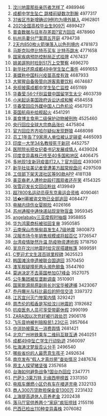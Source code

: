 1. [汶川地震那些亲历者怎样了](http://www.baidu.com/baidu?cl=3&tn=SE_baiduhomet8_jmjb7mjw&rsv_dl=fyb_top&fr=top1000&wd=%E3%EB%B4%A8%B5%D8%D5%F0%C4%C7%D0%A9%C7%D7%C0%FA%D5%DF%D4%F5%D1%F9%C1%CB) 4989946
1. [成都中学生坠亡 跳楼前疑数次割腕](http://www.baidu.com/baidu?cl=3&tn=SE_baiduhomet8_jmjb7mjw&rsv_dl=fyb_top&fr=top1000&wd=%B3%C9%B6%BC%D6%D0%D1%A7%C9%FA%D7%B9%CD%F6%20%CC%F8%C2%A5%C7%B0%D2%C9%CA%FD%B4%CE%B8%EE%CD%F3) 4977317
1. [31省区市新增确诊9例均为境外输入](http://www.baidu.com/baidu?cl=3&tn=SE_baiduhomet8_jmjb7mjw&rsv_dl=fyb_top&fr=top1000&wd=31%CA%A1%C7%F8%CA%D0%D0%C2%D4%F6%C8%B7%D5%EF9%C0%FD%BE%F9%CE%AA%BE%B3%CD%E2%CA%E4%C8%EB) 4962801
1. [2021全国高校毕业生909万](http://www.baidu.com/baidu?cl=3&tn=SE_baiduhomet8_jmjb7mjw&rsv_dl=fyb_top&fr=top1000&wd=2021%C8%AB%B9%FA%B8%DF%D0%A3%B1%CF%D2%B5%C9%FA909%CD%F2) 4899427
1. [普查数据与往年存差距?官方回应](http://www.baidu.com/baidu?cl=3&tn=SE_baiduhomet8_jmjb7mjw&rsv_dl=fyb_top&fr=top1000&wd=%C6%D5%B2%E9%CA%FD%BE%DD%D3%EB%CD%F9%C4%EA%B4%E6%B2%EE%BE%E0%3F%B9%D9%B7%BD%BB%D8%D3%A6) 4878960
1. [杭州杀妻分尸案周五开庭](http://www.baidu.com/baidu?cl=3&tn=SE_baiduhomet8_jmjb7mjw&rsv_dl=fyb_top&fr=top1000&wd=%BA%BC%D6%DD%C9%B1%C6%DE%B7%D6%CA%AC%B0%B8%D6%DC%CE%E5%BF%AA%CD%A5) 4794738
1. [2天内850枚火箭弹落入以色列境内](http://www.baidu.com/baidu?cl=3&tn=SE_baiduhomet8_jmjb7mjw&rsv_dl=fyb_top&fr=top1000&wd=2%CC%EC%C4%DA850%C3%B6%BB%F0%BC%FD%B5%AF%C2%E4%C8%EB%D2%D4%C9%AB%C1%D0%BE%B3%C4%DA) 4781873
1. [马斯克叫停比特币买车 比特币跳水](http://www.baidu.com/baidu?cl=3&tn=SE_baiduhomet8_jmjb7mjw&rsv_dl=fyb_top&fr=top1000&wd=%C2%ED%CB%B9%BF%CB%BD%D0%CD%A3%B1%C8%CC%D8%B1%D2%C2%F2%B3%B5%20%B1%C8%CC%D8%B1%D2%CC%F8%CB%AE) 4771658
1. [国家疾病预防控制局正式挂牌](http://www.baidu.com/baidu?cl=3&tn=SE_baiduhomet8_jmjb7mjw&rsv_dl=fyb_top&fr=top1000&wd=%B9%FA%BC%D2%BC%B2%B2%A1%D4%A4%B7%C0%BF%D8%D6%C6%BE%D6%D5%FD%CA%BD%B9%D2%C5%C6) 4767437
1. [姐弟遛狗时捡到51万上交警察](http://www.baidu.com/baidu?cl=3&tn=SE_baiduhomet8_jmjb7mjw&rsv_dl=fyb_top&fr=top1000&wd=%BD%E3%B5%DC%E5%DE%B9%B7%CA%B1%BC%F1%B5%BD51%CD%F2%C9%CF%BD%BB%BE%AF%B2%EC) 4696270
1. [新华社还原成都49中学生坠亡事件](http://www.baidu.com/baidu?cl=3&tn=SE_baiduhomet8_jmjb7mjw&rsv_dl=fyb_top&fr=top1000&wd=%D0%C2%BB%AA%C9%E7%BB%B9%D4%AD%B3%C9%B6%BC49%D6%D0%D1%A7%C9%FA%D7%B9%CD%F6%CA%C2%BC%FE) 4691653
1. [美媒称中国科兴疫苗高度有效](http://www.baidu.com/baidu?cl=3&tn=SE_baiduhomet8_jmjb7mjw&rsv_dl=fyb_top&fr=top1000&wd=%C3%C0%C3%BD%B3%C6%D6%D0%B9%FA%BF%C6%D0%CB%D2%DF%C3%E7%B8%DF%B6%C8%D3%D0%D0%A7) 4687933
1. [大猩猩自备吸管向游客索要饮料](http://www.baidu.com/baidu?cl=3&tn=SE_baiduhomet8_jmjb7mjw&rsv_dl=fyb_top&fr=top1000&wd=%B4%F3%D0%C9%D0%C9%D7%D4%B1%B8%CE%FC%B9%DC%CF%F2%D3%CE%BF%CD%CB%F7%D2%AA%D2%FB%C1%CF) 4674687
1. [央视披露成都中学生坠亡监控](http://www.baidu.com/baidu?cl=3&tn=SE_baiduhomet8_jmjb7mjw&rsv_dl=fyb_top&fr=top1000&wd=%D1%EB%CA%D3%C5%FB%C2%B6%B3%C9%B6%BC%D6%D0%D1%A7%C9%FA%D7%B9%CD%F6%BC%E0%BF%D8) 4651169
1. [华春莹:56个FBI监督中国留学生太少](http://www.baidu.com/baidu?cl=3&tn=SE_baiduhomet8_jmjb7mjw&rsv_dl=fyb_top&fr=top1000&wd=%BB%AA%B4%BA%D3%A8%3A56%B8%F6FBI%BC%E0%B6%BD%D6%D0%B9%FA%C1%F4%D1%A7%C9%FA%CC%AB%C9%D9) 4603739
1. [小米起诉美国政府诉讼达成和解](http://www.baidu.com/baidu?cl=3&tn=SE_baiduhomet8_jmjb7mjw&rsv_dl=fyb_top&fr=top1000&wd=%D0%A1%C3%D7%C6%F0%CB%DF%C3%C0%B9%FA%D5%FE%B8%AE%CB%DF%CB%CF%B4%EF%B3%C9%BA%CD%BD%E2) 4584558
1. [华春莹回应外媒中国人口危机论](http://www.baidu.com/baidu?cl=3&tn=SE_baiduhomet8_jmjb7mjw&rsv_dl=fyb_top&fr=top1000&wd=%BB%AA%B4%BA%D3%A8%BB%D8%D3%A6%CD%E2%C3%BD%D6%D0%B9%FA%C8%CB%BF%DA%CE%A3%BB%FA%C2%DB) 4567073
1. [英国航母补给舰起火](http://www.baidu.com/baidu?cl=3&tn=SE_baiduhomet8_jmjb7mjw&rsv_dl=fyb_top&fr=top1000&wd=%D3%A2%B9%FA%BA%BD%C4%B8%B2%B9%B8%F8%BD%A2%C6%F0%BB%F0) 4541291
1. [美食博主食用二级保护动物被刑拘](http://www.baidu.com/baidu?cl=3&tn=SE_baiduhomet8_jmjb7mjw&rsv_dl=fyb_top&fr=top1000&wd=%C3%C0%CA%B3%B2%A9%D6%F7%CA%B3%D3%C3%B6%FE%BC%B6%B1%A3%BB%A4%B6%AF%CE%EF%B1%BB%D0%CC%BE%D0) 4525460
1. [央行回应全球大宗商品涨价](http://www.baidu.com/baidu?cl=3&tn=SE_baiduhomet8_jmjb7mjw&rsv_dl=fyb_top&fr=top1000&wd=%D1%EB%D0%D0%BB%D8%D3%A6%C8%AB%C7%F2%B4%F3%D7%DA%C9%CC%C6%B7%D5%C7%BC%DB) 4475804
1. [官方回应齐齐哈尔疑似发现野狼](http://www.baidu.com/baidu?cl=3&tn=SE_baiduhomet8_jmjb7mjw&rsv_dl=fyb_top&fr=top1000&wd=%B9%D9%B7%BD%BB%D8%D3%A6%C6%EB%C6%EB%B9%FE%B6%FB%D2%C9%CB%C6%B7%A2%CF%D6%D2%B0%C0%C7) 4468098
1. [员工1年告了9家用人单位被认定碰瓷](http://www.baidu.com/baidu?cl=3&tn=SE_baiduhomet8_jmjb7mjw&rsv_dl=fyb_top&fr=top1000&wd=%D4%B1%B9%A41%C4%EA%B8%E6%C1%CB9%BC%D2%D3%C3%C8%CB%B5%A5%CE%BB%B1%BB%C8%CF%B6%A8%C5%F6%B4%C9) 4465093
1. [印度一大学34名教授死于新冠](http://www.baidu.com/baidu?cl=3&tn=SE_baiduhomet8_jmjb7mjw&rsv_dl=fyb_top&fr=top1000&wd=%D3%A1%B6%C8%D2%BB%B4%F3%D1%A734%C3%FB%BD%CC%CA%DA%CB%C0%D3%DA%D0%C2%B9%DA) 4452757
1. [医院院长把女纪委书记发展成情人](http://www.baidu.com/baidu?cl=3&tn=SE_baiduhomet8_jmjb7mjw&rsv_dl=fyb_top&fr=top1000&wd=%D2%BD%D4%BA%D4%BA%B3%A4%B0%D1%C5%AE%BC%CD%CE%AF%CA%E9%BC%C7%B7%A2%D5%B9%B3%C9%C7%E9%C8%CB) 4439024
1. [印度变异毒株已传至40多国和地区](http://www.baidu.com/baidu?cl=3&tn=SE_baiduhomet8_jmjb7mjw&rsv_dl=fyb_top&fr=top1000&wd=%D3%A1%B6%C8%B1%E4%D2%EC%B6%BE%D6%EA%D2%D1%B4%AB%D6%C140%B6%E0%B9%FA%BA%CD%B5%D8%C7%F8) 4406475
1. [多地现1支新冠疫苗打2人？官方回应](http://www.baidu.com/baidu?cl=3&tn=SE_baiduhomet8_jmjb7mjw&rsv_dl=fyb_top&fr=top1000&wd=%B6%E0%B5%D8%CF%D61%D6%A7%D0%C2%B9%DA%D2%DF%C3%E7%B4%F22%C8%CB%A3%BF%B9%D9%B7%BD%BB%D8%D3%A6) 4393061
1. [新华社驻美记者曾遭美方超常规盘问](http://www.baidu.com/baidu?cl=3&tn=SE_baiduhomet8_jmjb7mjw&rsv_dl=fyb_top&fr=top1000&wd=%D0%C2%BB%AA%C9%E7%D7%A4%C3%C0%BC%C7%D5%DF%D4%F8%D4%E2%C3%C0%B7%BD%B3%AC%B3%A3%B9%E6%C5%CC%CE%CA) 4297509
1. [工信部下架天涯社区等90款APP](http://www.baidu.com/baidu?cl=3&tn=SE_baiduhomet8_jmjb7mjw&rsv_dl=fyb_top&fr=top1000&wd=%B9%A4%D0%C5%B2%BF%CF%C2%BC%DC%CC%EC%D1%C4%C9%E7%C7%F8%B5%C890%BF%EEAPP) 4181138
1. [美亚裔老人遭抢劫殴打围观者还在笑](http://www.baidu.com/baidu?cl=3&tn=SE_baiduhomet8_jmjb7mjw&rsv_dl=fyb_top&fr=top1000&wd=%C3%C0%D1%C7%D2%E1%C0%CF%C8%CB%D4%E2%C7%C0%BD%D9%C5%B9%B4%F2%CE%A7%B9%DB%D5%DF%BB%B9%D4%DA%D0%A6) 4154325
1. [张雪迎发长文回应粉丝](http://www.baidu.com/baidu?cl=3&tn=SE_baiduhomet8_jmjb7mjw&rsv_dl=fyb_top&fr=top1000&wd=%D5%C5%D1%A9%D3%AD%B7%A2%B3%A4%CE%C4%BB%D8%D3%A6%B7%DB%CB%BF) 4139949
1. [超7800名运动员获东京奥运会资格](http://www.baidu.com/baidu?cl=3&tn=SE_baiduhomet8_jmjb7mjw&rsv_dl=fyb_top&fr=top1000&wd=%B3%AC7800%C3%FB%D4%CB%B6%AF%D4%B1%BB%F1%B6%AB%BE%A9%B0%C2%D4%CB%BB%E1%D7%CA%B8%F1) 4090461
1. [钱�H墓被盗文物已全部追回](http://www.baidu.com/baidu?cl=3&tn=SE_baiduhomet8_jmjb7mjw&rsv_dl=fyb_top&fr=top1000&wd=%C7%AE%E9H%C4%B9%B1%BB%B5%C1%CE%C4%CE%EF%D2%D1%C8%AB%B2%BF%D7%B7%BB%D8) 4084477
1. [电梯内烧伤女婴脱险](http://www.baidu.com/baidu?cl=3&tn=SE_baiduhomet8_jmjb7mjw&rsv_dl=fyb_top&fr=top1000&wd=%B5%E7%CC%DD%C4%DA%C9%D5%C9%CB%C5%AE%D3%A4%CD%D1%CF%D5) 4026166
1. [苏州通报中通快递站现宠物盲盒](http://www.baidu.com/baidu?cl=3&tn=SE_baiduhomet8_jmjb7mjw&rsv_dl=fyb_top&fr=top1000&wd=%CB%D5%D6%DD%CD%A8%B1%A8%D6%D0%CD%A8%BF%EC%B5%DD%D5%BE%CF%D6%B3%E8%CE%EF%C3%A4%BA%D0) 3959345
1. [angelababy三亚度假时抽烟](http://www.baidu.com/baidu?cl=3&tn=SE_baiduhomet8_jmjb7mjw&rsv_dl=fyb_top&fr=top1000&wd=angelababy%C8%FD%D1%C7%B6%C8%BC%D9%CA%B1%B3%E9%D1%CC) 3958855
1. [华为鸿蒙商标被驳回复审](http://www.baidu.com/baidu?cl=3&tn=SE_baiduhomet8_jmjb7mjw&rsv_dl=fyb_top&fr=top1000&wd=%BB%AA%CE%AA%BA%E8%C3%C9%C9%CC%B1%EA%B1%BB%B2%B5%BB%D8%B8%B4%C9%F3) 3950585
1. [云南保山市施甸县发生4.7级地震](http://www.baidu.com/baidu?cl=3&tn=SE_baiduhomet8_jmjb7mjw&rsv_dl=fyb_top&fr=top1000&wd=%D4%C6%C4%CF%B1%A3%C9%BD%CA%D0%CA%A9%B5%E9%CF%D8%B7%A2%C9%FA4.7%BC%B6%B5%D8%D5%F0) 3800873
1. [汉服市场今年销售规模或将超百亿](http://www.baidu.com/baidu?cl=3&tn=SE_baiduhomet8_jmjb7mjw&rsv_dl=fyb_top&fr=top1000&wd=%BA%BA%B7%FE%CA%D0%B3%A1%BD%F1%C4%EA%CF%FA%CA%DB%B9%E6%C4%A3%BB%F2%BD%AB%B3%AC%B0%D9%D2%DA) 3726547
1. [台湾疫情陡然升温 防疫物资遭抢购](http://www.baidu.com/baidu?cl=3&tn=SE_baiduhomet8_jmjb7mjw&rsv_dl=fyb_top&fr=top1000&wd=%CC%A8%CD%E5%D2%DF%C7%E9%B6%B8%C8%BB%C9%FD%CE%C2%20%B7%C0%D2%DF%CE%EF%D7%CA%D4%E2%C7%C0%B9%BA) 3718750
1. [吴京在汶川地震时给灾民搭建帐篷](http://www.baidu.com/baidu?cl=3&tn=SE_baiduhomet8_jmjb7mjw&rsv_dl=fyb_top&fr=top1000&wd=%CE%E2%BE%A9%D4%DA%E3%EB%B4%A8%B5%D8%D5%F0%CA%B1%B8%F8%D4%D6%C3%F1%B4%EE%BD%A8%D5%CA%C5%F1) 3699591
1. [C罗迎尤文生涯百球里程碑](http://www.baidu.com/baidu?cl=3&tn=SE_baiduhomet8_jmjb7mjw&rsv_dl=fyb_top&fr=top1000&wd=C%C2%DE%D3%AD%D3%C8%CE%C4%C9%FA%D1%C4%B0%D9%C7%F2%C0%EF%B3%CC%B1%AE) 3625523
1. [韩国滩涂申遗被联合国退回](http://www.baidu.com/baidu?cl=3&tn=SE_baiduhomet8_jmjb7mjw&rsv_dl=fyb_top&fr=top1000&wd=%BA%AB%B9%FA%CC%B2%CD%BF%C9%EA%D2%C5%B1%BB%C1%AA%BA%CF%B9%FA%CD%CB%BB%D8) 3570450
1. [澳军舰疑撞死两头濒危鲸鱼](http://www.baidu.com/baidu?cl=3&tn=SE_baiduhomet8_jmjb7mjw&rsv_dl=fyb_top&fr=top1000&wd=%B0%C4%BE%FC%BD%A2%D2%C9%D7%B2%CB%C0%C1%BD%CD%B7%B1%F4%CE%A3%BE%A8%D3%E3) 3544760
1. [莫迪决定不去英国参加G7峰会](http://www.baidu.com/baidu?cl=3&tn=SE_baiduhomet8_jmjb7mjw&rsv_dl=fyb_top&fr=top1000&wd=%C4%AA%B5%CF%BE%F6%B6%A8%B2%BB%C8%A5%D3%A2%B9%FA%B2%CE%BC%D3G7%B7%E5%BB%E1) 3527075
1. [公牛集团被反垄断调查](http://www.baidu.com/baidu?cl=3&tn=SE_baiduhomet8_jmjb7mjw&rsv_dl=fyb_top&fr=top1000&wd=%B9%AB%C5%A3%BC%AF%CD%C5%B1%BB%B7%B4%C2%A2%B6%CF%B5%F7%B2%E9) 3510901
1. [国家能源局原副局长刘宝华被逮捕](http://www.baidu.com/baidu?cl=3&tn=SE_baiduhomet8_jmjb7mjw&rsv_dl=fyb_top&fr=top1000&wd=%B9%FA%BC%D2%C4%DC%D4%B4%BE%D6%D4%AD%B8%B1%BE%D6%B3%A4%C1%F5%B1%A6%BB%AA%B1%BB%B4%FE%B2%B6) 3423067
1. [乔丹曝光与科比最后的短信交流](http://www.baidu.com/baidu?cl=3&tn=SE_baiduhomet8_jmjb7mjw&rsv_dl=fyb_top&fr=top1000&wd=%C7%C7%B5%A4%C6%D8%B9%E2%D3%EB%BF%C6%B1%C8%D7%EE%BA%F3%B5%C4%B6%CC%D0%C5%BD%BB%C1%F7) 3397372
1. [江苏宜兴灭门惨案内情](http://www.baidu.com/baidu?cl=3&tn=SE_baiduhomet8_jmjb7mjw&rsv_dl=fyb_top&fr=top1000&wd=%BD%AD%CB%D5%D2%CB%D0%CB%C3%F0%C3%C5%B2%D2%B0%B8%C4%DA%C7%E9) 3292421
1. [周杰伦的稻香是写给汶川地震的](http://www.baidu.com/baidu?cl=3&tn=SE_baiduhomet8_jmjb7mjw&rsv_dl=fyb_top&fr=top1000&wd=%D6%DC%BD%DC%C2%D7%B5%C4%B5%BE%CF%E3%CA%C7%D0%B4%B8%F8%E3%EB%B4%A8%B5%D8%D5%F0%B5%C4) 3192682
1. [抗疫医务人员可享受带薪休假](http://www.baidu.com/baidu?cl=3&tn=SE_baiduhomet8_jmjb7mjw&rsv_dl=fyb_top&fr=top1000&wd=%BF%B9%D2%DF%D2%BD%CE%F1%C8%CB%D4%B1%BF%C9%CF%ED%CA%DC%B4%F8%D0%BD%D0%DD%BC%D9) 2990199
1. [ZARA因以次充好被行政处罚](http://www.baidu.com/baidu?cl=3&tn=SE_baiduhomet8_jmjb7mjw&rsv_dl=fyb_top&fr=top1000&wd=ZARA%D2%F2%D2%D4%B4%CE%B3%E4%BA%C3%B1%BB%D0%D0%D5%FE%B4%A6%B7%A3) 2906176
1. [飞乐音响被判赔股民1.23亿元](http://www.baidu.com/baidu?cl=3&tn=SE_baiduhomet8_jmjb7mjw&rsv_dl=fyb_top&fr=top1000&wd=%B7%C9%C0%D6%D2%F4%CF%EC%B1%BB%C5%D0%C5%E2%B9%C9%C3%F11.23%D2%DA%D4%AA) 2857664
1. [中消协披露五一消费舆情](http://www.baidu.com/baidu?cl=3&tn=SE_baiduhomet8_jmjb7mjw&rsv_dl=fyb_top&fr=top1000&wd=%D6%D0%CF%FB%D0%AD%C5%FB%C2%B6%CE%E5%D2%BB%CF%FB%B7%D1%D3%DF%C7%E9) 2681421
1. [北京广州地铁乘车二维码互联互通](http://www.baidu.com/baidu?cl=3&tn=SE_baiduhomet8_jmjb7mjw&rsv_dl=fyb_top&fr=top1000&wd=%B1%B1%BE%A9%B9%E3%D6%DD%B5%D8%CC%FA%B3%CB%B3%B5%B6%FE%CE%AC%C2%EB%BB%A5%C1%AA%BB%A5%CD%A8) 2640251
1. [成都49中坠亡学生行动轨迹](http://www.baidu.com/baidu?cl=3&tn=SE_baiduhomet8_jmjb7mjw&rsv_dl=fyb_top&fr=top1000&wd=%B3%C9%B6%BC49%D6%D0%D7%B9%CD%F6%D1%A7%C9%FA%D0%D0%B6%AF%B9%EC%BC%A3) 2560097
1. [杜海涛沈梦辰否认分手](http://www.baidu.com/baidu?cl=3&tn=SE_baiduhomet8_jmjb7mjw&rsv_dl=fyb_top&fr=top1000&wd=%B6%C5%BA%A3%CC%CE%C9%F2%C3%CE%B3%BD%B7%F1%C8%CF%B7%D6%CA%D6) 2496540
1. [哪些省份的人最愿意生孩子](http://www.baidu.com/baidu?cl=3&tn=SE_baiduhomet8_jmjb7mjw&rsv_dl=fyb_top&fr=top1000&wd=%C4%C4%D0%A9%CA%A1%B7%DD%B5%C4%C8%CB%D7%EE%D4%B8%D2%E2%C9%FA%BA%A2%D7%D3) 2492634
1. [南京发布“假人才真炒房”查处情况](http://www.baidu.com/baidu?cl=3&tn=SE_baiduhomet8_jmjb7mjw&rsv_dl=fyb_top&fr=top1000&wd=%C4%CF%BE%A9%B7%A2%B2%BC%A1%B0%BC%D9%C8%CB%B2%C5%D5%E6%B3%B4%B7%BF%A1%B1%B2%E9%B4%A6%C7%E9%BF%F6) 2487674
1. [原主人探望猪坚强](http://www.baidu.com/baidu?cl=3&tn=SE_baiduhomet8_jmjb7mjw&rsv_dl=fyb_top&fr=top1000&wd=%D4%AD%D6%F7%C8%CB%CC%BD%CD%FB%D6%ED%BC%E1%C7%BF) 2357658
1. [台海如何避免战争?国台办回应](http://www.baidu.com/baidu?cl=3&tn=SE_baiduhomet8_jmjb7mjw&rsv_dl=fyb_top&fr=top1000&wd=%CC%A8%BA%A3%C8%E7%BA%CE%B1%DC%C3%E2%D5%BD%D5%F9%3F%B9%FA%CC%A8%B0%EC%BB%D8%D3%A6) 2347771
1. [巴萨3-3莱万特 无缘西甲榜首](http://www.baidu.com/baidu?cl=3&tn=SE_baiduhomet8_jmjb7mjw&rsv_dl=fyb_top&fr=top1000&wd=%B0%CD%C8%F83-3%C0%B3%CD%F2%CC%D8%20%CE%DE%D4%B5%CE%F7%BC%D7%B0%F1%CA%D7) 2331350
1. [电瓶车爆燃小区仍有车在楼道充电](http://www.baidu.com/baidu?cl=3&tn=SE_baiduhomet8_jmjb7mjw&rsv_dl=fyb_top&fr=top1000&wd=%B5%E7%C6%BF%B3%B5%B1%AC%C8%BC%D0%A1%C7%F8%C8%D4%D3%D0%B3%B5%D4%DA%C2%A5%B5%C0%B3%E4%B5%E7) 2322133
1. [商人300万贷款担保金变1300万](http://www.baidu.com/baidu?cl=3&tn=SE_baiduhomet8_jmjb7mjw&rsv_dl=fyb_top&fr=top1000&wd=%C9%CC%C8%CB300%CD%F2%B4%FB%BF%EE%B5%A3%B1%A3%BD%F0%B1%E41300%CD%F2) 2231432
1. [上海提高退休人员养老金](http://www.baidu.com/baidu?cl=3&tn=SE_baiduhomet8_jmjb7mjw&rsv_dl=fyb_top&fr=top1000&wd=%C9%CF%BA%A3%CC%E1%B8%DF%CD%CB%D0%DD%C8%CB%D4%B1%D1%F8%C0%CF%BD%F0) 2202438
1. [落马厅官供养两个“家庭”疯狂捞钱](http://www.baidu.com/baidu?cl=3&tn=SE_baiduhomet8_jmjb7mjw&rsv_dl=fyb_top&fr=top1000&wd=%C2%E4%C2%ED%CC%FC%B9%D9%B9%A9%D1%F8%C1%BD%B8%F6%A1%B0%BC%D2%CD%A5%A1%B1%B7%E8%BF%F1%C0%CC%C7%AE) 2155116
1. [巴西已检出110种变异毒株](http://www.baidu.com/baidu?cl=3&tn=SE_baiduhomet8_jmjb7mjw&rsv_dl=fyb_top&fr=top1000&wd=%B0%CD%CE%F7%D2%D1%BC%EC%B3%F6110%D6%D6%B1%E4%D2%EC%B6%BE%D6%EA) 2076082